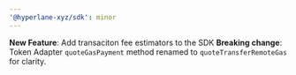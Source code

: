 ```yaml
---
'@hyperlane-xyz/sdk': minor
---
```


**New Feature**: Add transaciton fee estimators to the SDK
**Breaking change**: Token Adapter `quoteGasPayment` method renamed to `quoteTransferRemoteGas` for clarity.
